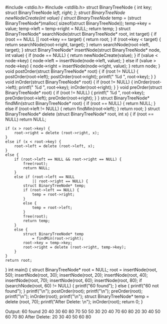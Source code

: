 
#include <stdio.h>
#include <stdlib.h>
struct BinaryTreeNode {
	int key;
	struct BinaryTreeNode *left, *right;
};
struct BinaryTreeNode* newNodeCreate(int value)
{
	struct BinaryTreeNode* temp
		= (struct BinaryTreeNode*)malloc(
			sizeof(struct BinaryTreeNode));
	temp->key = value;
	temp->left = temp->right = NULL;
	return temp;
}
struct BinaryTreeNode*
searchNode(struct BinaryTreeNode* root, int target)
{
	if (root == NULL || root->key == target) {
		return root;
	}
	if (root->key < target) {
		return searchNode(root->right, target);
	}
	return searchNode(root->left, target);
}
struct BinaryTreeNode*
insertNode(struct BinaryTreeNode* node, int value)
{
	if (node == NULL) {
		return newNodeCreate(value);
	}
	if (value < node->key) {
		node->left = insertNode(node->left, value);
	}
	else if (value > node->key) {
		node->right = insertNode(node->right, value);
	}
	return node;
}
void postOrder(struct BinaryTreeNode* root)
{
	if (root != NULL) {
		postOrder(root->left);
		postOrder(root->right);
		printf(" %d ", root->key);
	}
}
void inOrder(struct BinaryTreeNode* root)
{
	if (root != NULL) {
		inOrder(root->left);
		printf(" %d ", root->key);
		inOrder(root->right);
	}
}
void preOrder(struct BinaryTreeNode* root)
{
	if (root != NULL) {
		printf(" %d ", root->key);
		preOrder(root->left);
		preOrder(root->right);
	}
}
struct BinaryTreeNode* findMin(struct BinaryTreeNode* root)
{
	if (root == NULL) {
		return NULL;
	}
	else if (root->left != NULL) {
		return findMin(root->left);
	}
	return root;
}
struct BinaryTreeNode* delete (struct BinaryTreeNode* root,
							int x)
{
	if (root == NULL)
		return NULL;

	if (x > root->key) {
		root->right = delete (root->right, x);
	}
	else if (x < root->key) {
		root->left = delete (root->left, x);
	}
	else {
		if (root->left == NULL && root->right == NULL) {
			free(root);
			return NULL;
		}
		else if (root->left == NULL
				|| root->right == NULL) {
			struct BinaryTreeNode* temp;
			if (root->left == NULL) {
				temp = root->right;
			}
			else {
				temp = root->left;
			}
			free(root);
			return temp;
		}
		else {
			struct BinaryTreeNode* temp
				= findMin(root->right);
			root->key = temp->key;
			root->right = delete (root->right, temp->key);
		}
	}
	return root;
}
int main()
{
	struct BinaryTreeNode* root = NULL;
	root = insertNode(root, 50);
	insertNode(root, 30);
	insertNode(root, 20);
	insertNode(root, 40);
	insertNode(root, 70);
	insertNode(root, 60);
	insertNode(root, 80);
	if (searchNode(root, 60) != NULL) {
		printf("60 found");
	}
	else {
		printf("60 not found");
	}
	printf("\n");
	postOrder(root);
	printf("\n");
	preOrder(root);
	printf("\n");
	inOrder(root);
	printf("\n");
	struct BinaryTreeNode* temp = delete (root, 70);
	printf("After Delete: \n");
	inOrder(root);
	return 0;
}


Output:
60 found
 20  40  30  60  80  70  50 
 50  30  20  40  70  60  80 
 20  30  40  50  60  70  80 
After Delete: 
 20  30  40  50  60  80

